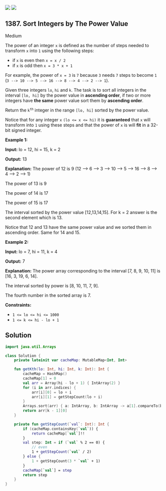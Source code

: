 [![](https://img.shields.io/github/stars/javadev/LeetCode-in-Kotlin?label=Stars&style=flat-square)](https://github.com/javadev/LeetCode-in-Kotlin)
[![](https://img.shields.io/github/forks/javadev/LeetCode-in-Kotlin?label=Fork%20me%20on%20GitHub%20&style=flat-square)](https://github.com/javadev/LeetCode-in-Kotlin/fork)

## 1387\. Sort Integers by The Power Value

Medium

The power of an integer `x` is defined as the number of steps needed to transform `x` into `1` using the following steps:

*   if `x` is even then `x = x / 2`
*   if `x` is odd then `x = 3 * x + 1`

For example, the power of `x = 3` is `7` because `3` needs `7` steps to become `1` (`3 --> 10 --> 5 --> 16 --> 8 --> 4 --> 2 --> 1`).

Given three integers `lo`, `hi` and `k`. The task is to sort all integers in the interval `[lo, hi]` by the power value in **ascending order**, if two or more integers have **the same** power value sort them by **ascending order**.

Return the <code>k<sup>th</sup></code> integer in the range `[lo, hi]` sorted by the power value.

Notice that for any integer `x` `(lo <= x <= hi)` it is **guaranteed** that `x` will transform into `1` using these steps and that the power of `x` is will **fit** in a 32-bit signed integer.

**Example 1:**

**Input:** lo = 12, hi = 15, k = 2

**Output:** 13

**Explanation:** The power of 12 is 9 (12 --> 6 --> 3 --> 10 --> 5 --> 16 --> 8 --> 4 --> 2 --> 1)

The power of 13 is 9

The power of 14 is 17

The power of 15 is 17

The interval sorted by the power value [12,13,14,15]. For k = 2 answer is the second element which is 13.

Notice that 12 and 13 have the same power value and we sorted them in ascending order. Same for 14 and 15.

**Example 2:**

**Input:** lo = 7, hi = 11, k = 4

**Output:** 7

**Explanation:** The power array corresponding to the interval [7, 8, 9, 10, 11] is [16, 3, 19, 6, 14].

The interval sorted by power is [8, 10, 11, 7, 9].

The fourth number in the sorted array is 7.

**Constraints:**

*   `1 <= lo <= hi <= 1000`
*   `1 <= k <= hi - lo + 1`

## Solution

```kotlin
import java.util.Arrays

class Solution {
    private lateinit var cacheMap: MutableMap<Int, Int>

    fun getKth(lo: Int, hi: Int, k: Int): Int {
        cacheMap = HashMap()
        cacheMap[1] = 0
        val arr = Array(hi - lo + 1) { IntArray(2) }
        for (i in arr.indices) {
            arr[i][0] = lo + i
            arr[i][1] = getStepCount(lo + i)
        }
        Arrays.sort(arr) { a: IntArray, b: IntArray -> a[1].compareTo(b[1]) }
        return arr[k - 1][0]
    }

    private fun getStepCount(`val`: Int): Int {
        if (cacheMap.containsKey(`val`)) {
            return cacheMap[`val`]!!
        }
        val step: Int = if (`val` % 2 == 0) {
            // even
            1 + getStepCount(`val` / 2)
        } else {
            1 + getStepCount(3 * `val` + 1)
        }
        cacheMap[`val`] = step
        return step
    }
}
```
